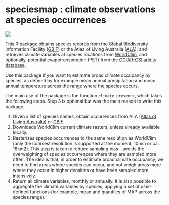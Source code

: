 # speciesmap : climate observations at species occurrences

[![](http://www.r-pkg.org/badges/version/speciesmap)]()

This R package obtains species records from the Global Biodiversity Information Facility ([GBIF](http://www.gbif.org/)) or the Atlas of Living Australia ([ALA](ala.org.au)), and retrieves climate variables at species locations from [WorldClim](www.worldclim.org), and optionally, potential evapotranspiration (PET) from the [CGIAR-CSI aridity database](http://www.cgiar-csi.org/data/global-aridity-and-pet-database).
 
Use this package if you want to estimate broad climate occupancy by species, as defined by for example mean annual precipitation and mean annual temperature across the range where the species occurs.

The main use of the package is the function `climate_presence`, which takes the following steps. Step 3 is optional but was the main reason to write this package.

1. Given a list of species names, obtain occurrences from ALA ([Atlas of Living Australia](ala.org.au)) or [GBIF](http://www.gbif.org/).
2. Downloads WorldClim current climate rasters, unless already available locally.
3. Rasterizes species occurrences to the same resolution as WorldClim (only the coarsest resolution is supported at the moment; 10min or ca. 18km2). This step is taken to reduce sampling bias - avoids the overweighting of species occurrences where they are sampled more often. The idea is that, in order to estimate broad climate occupancy, we need to find areas where species can occur, and not weigh areas more where they occur in higher densities or have been sampled more intensively.
4. Return all climate variables, monthly or annually. It is also possible to aggregate the climate variables by species, applying a set of user-defined functions (for example, mean and quantiles of MAP across the species range).

